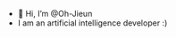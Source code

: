 - 👋 Hi, I’m @Oh-Jieun
- I am an artificial intelligence developer :)

<!---
Oh-Jieun/Oh-Jieun is a ✨ special ✨ repository because its `README.md` (this file) appears on your GitHub profile.
You can click the Preview link to take a look at your changes.
--->

